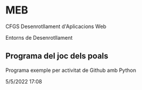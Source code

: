 # MEB

CFGS Desenrotllament d'Aplicacions Web

Entorns de Desenrotllament

## Programa del joc dels poals

Programa exemple per activitat de Github amb Python

5/5/2022 17:08